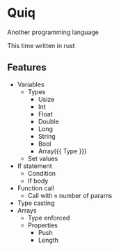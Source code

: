 # Quiq

Another programming language

This time written in rust

## Features

- Variables
  - Types
    - Usize
    - Int
    - Float
    - Double
    - Long
    - String
    - Bool
    - Array({{ Type }})
  - Set values
- If statement
  - Condition
  - If body
- Function call
  - Call with `n` number of params
- Type casting
- Arrays
  - Type enforced
  - Properties
    - Push
    - Length

